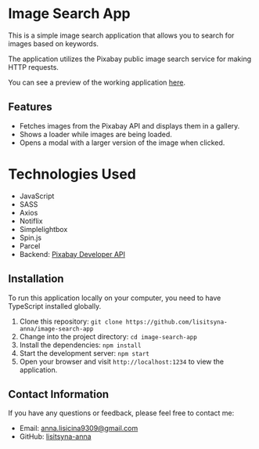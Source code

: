 # Image Search App

This is a simple image search application that allows you to search for images
based on keywords.

The application utilizes the Pixabay public image search service for making HTTP
requests.

You can see a preview of the working application
[here](https://lisitsyna-anna.github.io/image-search-app/).

## Features

- Fetches images from the Pixabay API and displays them in a gallery.
- Shows a loader while images are being loaded.
- Opens a modal with a larger version of the image when clicked.

# Technologies Used

- JavaScript
- SASS
- Axios
- Notiflix
- Simplelightbox
- Spin.js
- Parcel
- Backend: [Pixabay Developer API](https://pixabay.com/service/about/api/)

## Installation

To run this application locally on your computer, you need to have TypeScript
installed globally.

1. Clone this repository:
   `git clone https://github.com/lisitsyna-anna/image-search-app`
2. Change into the project directory: `cd image-search-app`
3. Install the dependencies: `npm install`
4. Start the development server: `npm start`
5. Open your browser and visit `http://localhost:1234` to view the application.

## Contact Information

If you have any questions or feedback, please feel free to contact me:

- Email: [anna.lisicina9309@gmail.com](mailto:anna.lisicina9309@gmail.com)
- GitHub: [lisitsyna-anna](https://github.com/lisitsyna-anna)
